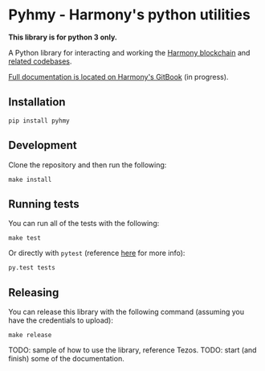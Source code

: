 # Pyhmy - Harmony's python utilities

**This library is for python 3 only.** 

A Python library for interacting and working the [Harmony blockchain](https://harmony.one/) 
and [related codebases](https://github.com/harmony-one).

[Full documentation is located on Harmony's GitBook](https://harmony.one/) (in progress).

## Installation

```
pip install pyhmy
```

## Development

Clone the repository and then run the following:
```
make install
```

## Running tests

You can run all of the tests with the following:

```
make test
```

Or directly with `pytest` (reference [here](https://docs.pytest.org/en/latest/index.html) for more info):

```
py.test tests
```

## Releasing

You can release this library with the following command (assuming you have the credentials to upload):

```
make release
```

TODO: sample of how to use the library, reference Tezos.
TODO: start (and finish) some of the documentation. 
